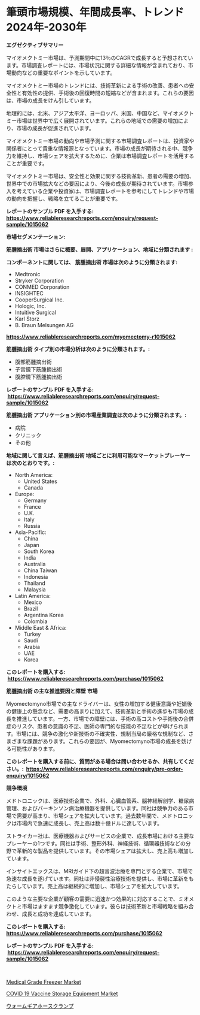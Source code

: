 <p><h1>筆頭市場規模、年間成長率、トレンド 2024年-2030年</h1></p><p><strong>エグゼクティブサマリー</strong></p>
<p><p>マイオメクトミー市場は、予測期間中に13％のCAGRで成長すると予想されています。市場調査レポートには、市場状況に関する詳細な情報が含まれており、市場動向などの重要なポイントを示しています。</p><p>マイオメクトミー市場のトレンドには、技術革新による手術の改善、患者への安全性と有効性の提供、手術後の回復時間の短縮などが含まれます。これらの要因は、市場の成長をけん引しています。</p><p>地理的には、北米、アジア太平洋、ヨーロッパ、米国、中国など、マイオメクトミー市場は世界中で広く展開されています。これらの地域での需要の増加により、市場の成長が促進されています。</p><p>マイオメクトミー市場の動向や市場予測に関する市場調査レポートは、投資家や関係者にとって貴重な情報源となっています。市場の成長が期待される中、競争力を維持し、市場シェアを拡大するために、企業は市場調査レポートを活用することが重要です。</p><p>マイオメクトミー市場は、安全性と効果に関する技術革新、患者の需要の増加、世界中での市場拡大などの要因により、今後の成長が期待されています。市場参入を考えている企業や投資家は、市場調査レポートを参考にしてトレンドや市場の動向を把握し、戦略を立てることが重要です。</p></p>
<p><strong>レポートのサンプル PDF を入手する: <a href="https://www.reliableresearchreports.com/enquiry/request-sample/1015062">https://www.reliableresearchreports.com/enquiry/request-sample/1015062</a></strong></p>
<p><strong>市場セグメンテーション:</strong></p>
<p><strong> 筋腫摘出術 市場はさらに概要、展開、アプリケーション、地域に分類されます :</strong></p>
<p><strong>コンポーネントに関しては、 筋腫摘出術 市場は次のように分類されます: &nbsp;</strong></p>
<p><ul><li>Medtronic</li><li>Stryker Corporation</li><li>CONMED Corporation</li><li>INSIGHTEC</li><li>CooperSurgical Inc.</li><li>Hologic, Inc.</li><li>Intuitive Surgical</li><li>Karl Storz</li><li>B. Braun Melsungen AG</li></ul></p>
<p><strong><a href="https://www.reliableresearchreports.com/myomectomy-r1015062">https://www.reliableresearchreports.com/myomectomy-r1015062</a></strong></p>
<p><strong> 筋腫摘出術 タイプ別の市場分析は次のように分類されます。:</strong></p>
<p><ul><li>腹部筋腫摘出術</li><li>子宮鏡下筋腫摘出術</li><li>腹腔鏡下筋腫摘出術</li></ul></p>
<p><strong>レポートのサンプル PDF を入手する: &nbsp;<a href="https://www.reliableresearchreports.com/enquiry/request-sample/1015062">https://www.reliableresearchreports.com/enquiry/request-sample/1015062</a></strong></p>
<p><strong> 筋腫摘出術 アプリケーション別の市場産業調査は次のように分類されます。:</strong></p>
<p><ul><li>病院</li><li>クリニック</li><li>その他</li></ul></p>
<p><strong>地域に関して言えば、筋腫摘出術 地域ごとに利用可能なマーケットプレーヤーは次のとおりです。:</strong></p>
<p><ul>
    <li>
        North America:
        <ul>
            <li>United States</li>
            <li>Canada</li>
        </ul>
    </li>
    <li>
        Europe:
        <ul>
            <li>Germany</li>
            <li>France</li>
            <li>U.K.</li>
            <li>Italy</li>
            <li>Russia</li>
        </ul>
    </li>
    <li>
        Asia-Pacific:
        <ul>
            <li>China</li>
            <li>Japan</li>
            <li>South Korea</li>
            <li>India</li>
            <li>Australia</li>
            <li>China Taiwan</li>
            <li>Indonesia</li>
            <li>Thailand</li>
            <li>Malaysia</li>
        </ul>
    </li>
    <li>
        Latin America:
        <ul>
            <li>Mexico</li>
            <li>Brazil</li>
            <li>Argentina Korea</li>
            <li>Colombia</li>
        </ul>
    </li>
    <li>
        Middle East & Africa:
        <ul>
            <li>Turkey</li>
            <li>Saudi</li>
            <li>Arabia</li>
            <li>UAE</li>
            <li>Korea</li>
        </ul>
    </li>
    </ul></p>
<p><strong>このレポートを購入する: &nbsp;<a href="https://www.reliableresearchreports.com/purchase/1015062">https://www.reliableresearchreports.com/purchase/1015062</a></strong></p>
<p><strong>筋腫摘出術 の主な推進要因と障壁 市場</strong></p>
<p><p>Myomectomyno市場での主なドライバーは、女性の増加する健康意識や妊娠後の健康上の懸念など、需要の高まりに加えて、技術革新と手術の進歩も市場の成長を推進しています。一方、市場での障壁には、手術の高コストや手術後の合併症のリスク、患者の意識の不足、医師の専門的な技能の不足などが挙げられます。市場には、競争の激化や新技術の不確実性、規制当局の厳格な規制など、さまざまな課題があります。これらの要因が、Myomectomyno市場の成長を妨げる可能性があります。</p></p>
<p><strong>このレポートを購入する前に、質問がある場合は問い合わせるか、共有してください。:&nbsp; <a href="https://www.reliableresearchreports.com/enquiry/pre-order-enquiry/1015062">https://www.reliableresearchreports.com/enquiry/pre-order-enquiry/1015062</a></strong></p>
<p><strong>競争環境</strong></p>
<p><p>メドトロニックは、医療技術企業で、外科、心臓血管系、脳神経解剖学、糖尿病管理、およびパーキンソン病治療機器を提供しています。同社は競争力のある市場で需要が高まり、市場シェアを拡大しています。過去数年間で、メドトロニックは市場内で急速に成長し、売上高は数十億ドルに達しています。</p><p>ストライカー社は、医療機器およびサービスの企業で、成長市場における主要なプレーヤーの1つです。同社は手術、整形外科、神経技術、循環器技術などの分野で革新的な製品を提供しています。その市場シェアは拡大し、売上高も増加しています。</p><p>インサイトエックスは、MRIガイド下の超音波治療を専門とする企業で、市場で急速な成長を遂げています。同社は非侵襲性治療技術を提供し、市場に革新をもたらしています。売上高は継続的に増加し、市場シェアを拡大しています。</p><p>このような主要な企業が顧客の需要に迅速かつ効果的に対応することで、ミオメクトミ市場はますます競争激化しています。彼らは技術革新と市場戦略を組み合わせ、成長と成功を達成しています。</p></p>
<p><strong>このレポートを購入する: &nbsp; <a href="https://www.reliableresearchreports.com/purchase/1015062">https://www.reliableresearchreports.com/purchase/1015062</a></strong></p>
<p><strong>レポートのサンプル PDF を入手する: &nbsp;<a href="https://www.reliableresearchreports.com/enquiry/request-sample/1015062">https://www.reliableresearchreports.com/enquiry/request-sample/1015062</a></strong><strong></strong></p>
<p>&nbsp;</p>
<p><p><a href="https://github.com/gamblestampleyjenny50m5sl6/Market-Research-Report-List-2/blob/main/medical-grade-freezer-market.md">Medical Grade Freezer Market</a></p><p><a href="https://github.com/nicholepatriciadoylenwnrjr0/Market-Research-Report-List-2/blob/main/covid-19-vaccine-storage-equipment-market.md">COVID 19 Vaccine Storage Equipment Market</a></p><p><a href="https://github.com/nemesis2824/Market-Research-Report-List-1/blob/main/151709523651.md">ウォームギアホースクランプ</a></p></p>
